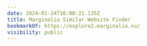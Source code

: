 ```yaml
---
date: 2024-01-24T16:00:21.135Z
title: Marginalia Similar Website Finder
bookmarkOf: https://explore2.marginalia.nu/
visibility: public
---
```


